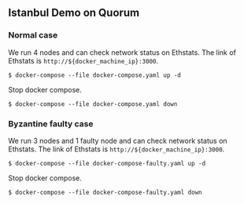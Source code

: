 ## Istanbul Demo on Quorum

### Normal case
We run 4 nodes and can check network status on Ethstats. The link of Ethstats is `http://${docker_machine_ip}:3000`.

```
$ docker-compose --file docker-compose.yaml up -d
```

Stop docker compose.

```
$ docker-compose --file docker-compose.yaml down
```

### Byzantine faulty case
We run 3 nodes and 1 faulty node and can check network status on Ethstats. The link of Ethstats is `http://${docker_machine_ip}:3000`.

```
$ docker-compose --file docker-compose-faulty.yaml up -d
```

Stop docker compose.

```
$ docker-compose --file docker-compose-faulty.yaml down
```
